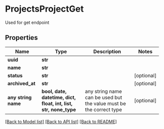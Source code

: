 # ProjectsProjectGet

Used for get endpoint

## Properties
Name | Type | Description | Notes
------------ | ------------- | ------------- | -------------
**uuid** | **str** |  | 
**name** | **str** |  | 
**status** | **str** |  | [optional] 
**archived_at** | **str** |  | [optional] 
**any string name** | **bool, date, datetime, dict, float, int, list, str, none_type** | any string name can be used but the value must be the correct type | [optional]

[[Back to Model list]](../README.md#documentation-for-models) [[Back to API list]](../README.md#documentation-for-api-endpoints) [[Back to README]](../README.md)


